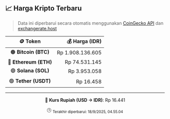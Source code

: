 

<!-- HARGA_KRIPTO -->
## 📈 Harga Kripto Terbaru

> Data ini diperbarui secara otomatis menggunakan [CoinGecko API](https://www.coingecko.com/) dan [exchangerate.host](https://exchangerate.host/)

<div align="center">

| 🪙 Token | 💰 Harga (IDR) |
|:------:|---------------:|
| 🟠 **Bitcoin (BTC)**   | Rp 1.908.136.605 |
| 🔵 **Ethereum (ETH)**  | Rp 74.531.145 |
| 🟣 **Solana (SOL)**    | Rp 3.953.058 |
| 🟢 **Tether (USDT)**   | Rp 16.458 |

---

💱 **Kurs Rupiah (USD → IDR)**: Rp 16.441

🕒 <sub>Terakhir diperbarui: 18/9/2025, 04.55.04</sub>

</div>
<!-- /HARGA_KRIPTO -->